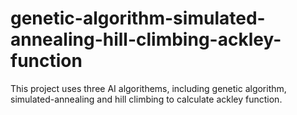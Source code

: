 # genetic-algorithm-simulated-annealing-hill-climbing-ackley-function
This project uses three AI algorithems, including genetic algorithm, simulated-annealing and hill climbing to calculate ackley function. 
